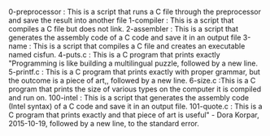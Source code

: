 0-preprocessor : This is a script that runs a C file through the preprocessor and save the result into another file
1-compiler : This is a script that compiles a C file but does not link.
2-assembler : This is a script that generates the assembly code of a C code and save it in an output file
3-name : This is a script that compiles a C file and creates an executable named cisfun.
4-puts.c : This is a C program that prints exactly "Programming is like building a multilingual puzzle, followed by a new line.
5-printf.c : This is a C program that prints exactly with proper grammar, but the outcome is a piece of art,, followed by a new line.
6-size.c :This is a C program that prints the size of various types on the computer it is compiled and run on.
100-intel : This is a script that generates the assembly code (Intel syntax) of a C code and save it in an output file.
101-quote.c : This is a C program that prints exactly and that piece of art is useful" - Dora Korpar, 2015-10-19, followed by a new line, to the standard error.
